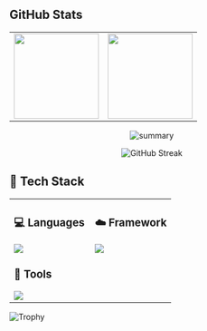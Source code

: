 

## GitHub Stats

<div align="center">
  
<table>
  <tr>
    <td>
      <img src="https://github-readme-activity-graph.vercel.app/graph?username=arkyork&theme=github" height="150"/>
    </td>
    <td>
      <img src="https://github-readme-stats.vercel.app/api/top-langs/?username=arkyork&layout=compact&theme=github_dark&hide=blade&langs_count=8" height="150"/>
    </td>
  </tr>
</table>  

![summary](https://github-profile-summary-cards.vercel.app/api/cards/profile-details?username=arkyork&theme=2077)


![GitHub Streak](https://streak-stats.demolab.com/?user=arkyork&theme=transparent&border_radius=10)
</div>


## 🧰 Tech Stack

<table>
<tr>
<td width="50%" valign="top">

### 💻 Languages  
<img src="https://skillicons.dev/icons?i=python,js,html,css,php,java" />

<br/>

### 📱  Tools  
<img src="https://skillicons.dev/icons?i=vscode,docker" />



</td>
<td width="50%" valign="top">



### ☁️ Framework  

<img src="https://skillicons.dev/icons?i=pytorch,flask,django,laravel," />

</td>
</tr>
</table>

![Trophy](https://github-profile-trophy.vercel.app/?username=arkyork&theme=gruvbox&no-frame=true)

